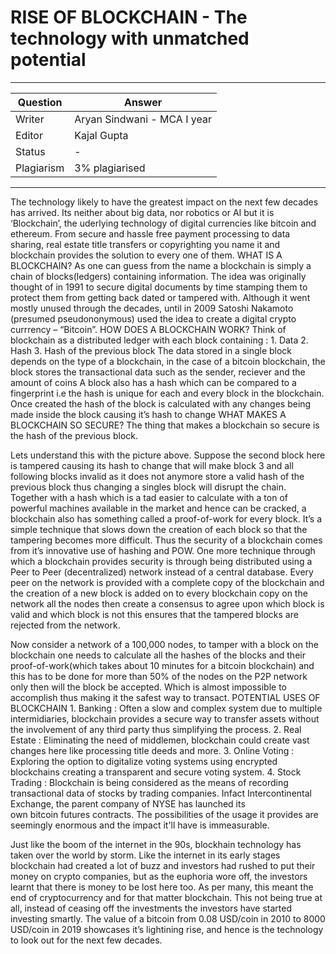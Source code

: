 # RISE OF BLOCKCHAIN - The technology with unmatched potential

---

| Question   | Answer                                                            |
| ---------- | ----------------------------------------------------------------- |
| Writer     | Aryan Sindwani - MCA I year                                       |
| Editor     | Kajal Gupta                                                       |
| Status     | -                                                                 |
| Plagiarism | 3% plagiarised                                                    |

---

The technology likely to have the greatest impact on the next few decades has arrived. Its neither about big data, nor robotics or AI but it is ‘Blockchain’, the uderlying technology of digital currencies like bitcoin and ethereum. From secure and hassle free payment processing to data sharing, real estate title transfers or copyrighting you name it and blockchain provides the solution to every one of them.
WHAT IS A BLOCKCHAIN?
As one can guess from the name a blockchain is simply a chain of blocks(ledgers) containing information. The idea was originally thought of in 1991 to secure digital documents by time stamping them to protect them from getting back dated or tampered with. Although it went mostly unused through the decades, until in 2009 Satoshi Nakamoto (presumed pseudononymous) used the idea to create a digital crypto currrency – “Bitcoin”.
HOW DOES A BLOCKCHAIN WORK?
Think of blockchain as a distributed ledger with each block containing :
    1. Data
    2. Hash 
    3. Hash of the previous block
The data stored in a single block depends on the type of a blockchain, in the case of a bitcoin blockchain, the block stores the transactional data such as the sender, reciever and the amount of coins
A block also has a hash which can be compared to a fingerprint i.e the hash is unique for each and every block in the blockchain. Once created the hash of the block is calculated with any changes being made inside the block causing it’s hash to change
WHAT MAKES A BLOCKCHAIN SO SECURE?
The thing that makes a blockchain so secure is the hash of the previous block.

Lets understand this with the picture above. Suppose the second block here is tampered causing its hash to change that will make block 3 and all following blocks invalid as it does not anymore store a valid hash of the previous block thus changing a singles block will disrupt the chain.
Together with a hash which is a tad easier to calculate with a ton of powerful machines available in the market and hence can be cracked, a blockchain also has something called a proof-of-work for every block. It’s a simple technique that slows down the creation of each block so that the tampering becomes more difficult. Thus the security of a blockchain comes from it’s innovative use of hashing and POW.
One more technique through which a blockchain provides security is through being distributed using a Peer to Peer (decentralized) network instead of a central database. Every peer on the network is provided with a complete copy of the blockchain and the creation of a new block is added on to every blockchain copy on the network all the nodes then create a consensus to agree upon which block is valid and which block is not this ensures that the tampered blocks are rejected from the network.


Now consider a network of a 100,000 nodes, to tamper with a block on the blockchain one needs to calculate all the hashes of the blocks and their proof-of-work(which takes about 10 minutes for a bitcoin blockchain) and this has to be done for more than 50% of the nodes on the P2P network only then will the block be accepted. Which is almost impossible to accomplish thus making it the safest way to transact.
POTENTIAL USES OF BLOCKCHAIN
    1. Banking : Often a slow and complex system due to multiple intermidiaries, blockchain provides a secure way to transfer assets without the involvement of any third party thus simplifying the process.
    2. Real Estate : Eliminating the need of middlemen, blockchain could create vast changes here like processing title deeds and more.
    3. Online Voting : Exploring the option to digitalize voting systems using encrypted blockchains creating a transparent and secure voting system.
    4. Stock Trading : Blockchain is being considered as the means of recording transactional data of stocks by trading companies. Infact Intercontinental Exchange, the parent company of NYSE has  launched its own bitcoin futures contracts.
The possibilities of the usage it provides are seemingly enormous and the impact it'll have is immeasurable.

Just like the boom of the internet in the 90s, blockhain technology has taken over the world by storm. Like the internet in its early stages blockchain had created a lot of buzz and investors had rushed to put their money on crypto companies, but as the euphoria wore off, the investors learnt that there is money to be lost here too. As per many, this meant the end of cryptocurrency and for that matter blockchain. This not being true at all, instead of ceasing off the investments the investors have started investing smartly.
The value of a bitcoin from 0.08 USD/coin in 2010 to 8000 USD/coin in 2019 showcases it’s lightining rise, and hence is the technology to look out for the next few decades.
